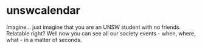 # unswcalendar
Imagine... just imagine that you are an UNSW student with no friends. Relatable right?
Well now you can see all our society events - when, where, what - in a matter of seconds.


